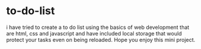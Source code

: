 # to-do-list

i have tried to create a to do list using the basics of web development that are html, css and javascript and have included local storage that would protect your tasks even on being reloaded. Hope you enjoy this mini project.
